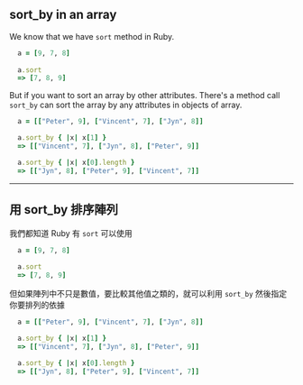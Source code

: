 ## sort_by in an array

We know that we have `sort` method in Ruby.

```Ruby
  a = [9, 7, 8]
  
  a.sort
  => [7, 8, 9]
```

But if you want to sort an array by other attributes. There's a method call `sort_by` can sort the array by any attributes in objects of array.

```Ruby
  a = [["Peter", 9], ["Vincent", 7], ["Jyn", 8]]

  a.sort_by { |x| x[1] }
  => [["Vincent", 7], ["Jyn", 8], ["Peter", 9]]

  a.sort_by { |x| x[0].length }
  => [["Jyn", 8], ["Peter", 9], ["Vincent", 7]]
```

- - -

## 用 sort_by 排序陣列 

我們都知道 Ruby 有 `sort` 可以使用

```Ruby
  a = [9, 7, 8]
  
  a.sort
  => [7, 8, 9]
```

但如果陣列中不只是數值，要比較其他值之類的，就可以利用 `sort_by` 然後指定你要排列的依據

```Ruby
  a = [["Peter", 9], ["Vincent", 7], ["Jyn", 8]]

  a.sort_by { |x| x[1] }
  => [["Vincent", 7], ["Jyn", 8], ["Peter", 9]]

  a.sort_by { |x| x[0].length }
  => [["Jyn", 8], ["Peter", 9], ["Vincent", 7]]
```

